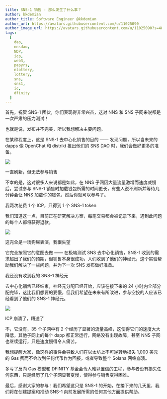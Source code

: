 ```yaml
---
title: SNS-1 销售 - 那么发生了什么事？
author: kkdemian
author_title: Software Engineer @kkdemian
author_url: https://avatars.githubusercontent.com/u/11025090
author_image_url: https://avatars.githubusercontent.com/u/11025090?s=48&v=4
tags:
  [
    dao,
    nnsdao,
    NDP,
    icp,
    web3,
    papyrs,
    nlottery,
    lottery,
    sns,
    sns1,
    ic,
    dfinity
  ]
---
```


首先，祝贺 SNS-1 团伙，你们表现得非常兴奋，这对 NNS 和 SNS 子网来说都是一次严肃的压力测试！

也就是说，发布并不完美，所以我想解决主要问题。

在某种程度上，这是 SNS-1 去中心化销售的目的 —— 发现问题，所以当未来的 dapps 像 OpenChat 和 distrikt 推出他们的 SNS DAO 时，我们会做好更多的准备。

![](https://mmbiz.qpic.cn/mmbiz_jpg/JUK5MT24wzNs0iaicSYR4m8e30mFBeXEbJKaHKNDRPdnMe2Xf9vcaaiayMv3QClKicOkmQ6q6qibZXaOYQlaTvjHQhg/640?wx_fmt=jpeg&wxfrom=5&wx_lazy=1&wx_co=1)

一直刷新，但无法参与销售

不幸的是，这对很多人来说都是如此，在 NNS 子网因大量流量激增而速度减慢后，尝试参与 SNS-1 销售时加载钱包所需的时间更长，有些人说不刷新并等待几分钟会让 NNS 加载你的钱包，然后你就可以参与了。

我两次花费 1 个 ICP，只得到 1 个 SNS-1 token

我们知道这一点，目前正在研究解决方案，每笔交易都会被记录下来，遇到此问题的每个人都将获得退款。

![](https://mmbiz.qpic.cn/mmbiz_jpg/JUK5MT24wzNs0iaicSYR4m8e30mFBeXEbJSgiajauFoc5TEX1d5ZR9fOGFVraEyF72Xz6hwqkZeqiawl26FnSWb2Ig/640?wx_fmt=jpeg&wxfrom=5&wx_lazy=1&wx_co=1)

这完全是一场狗屎表演，我很失望

它完全按照它的意图去做 —— 在极端测试 SNS 去中心化销售，SNS-1 收到的需求超出了我们的预期，但销售本身很成功，人们收到了他们的神经元，这个实验帮助我们解决了一些问题，并为下一次 SNS 发布做好准备。

我还没有收到我的 SNS-1 神经元

去中心化销售已经结束，神经元分配已经开始，应该在接下来的 24 小时内全部分配完毕，这比我们想要的要慢，但我们希望在未来有所改进，参与空投的人应该已经看到了他们的 SNS-1 神经元。

![](https://mmbiz.qpic.cn/mmbiz_jpg/JUK5MT24wzNs0iaicSYR4m8e30mFBeXEbJ8UTRqficLB7QW42jWWWg2FOxJ8XqOog523XLsWdwof4iarAp6cvDXPbQ/640?wx_fmt=jpeg&wxfrom=5&wx_lazy=1&wx_co=1)

ICP 崩溃了，糟透了

不，它没有，35 个子网中有 2 个经历了显著的流量高峰，这使得它们的速度大大降低，其他子网上的每个 dapp 都正常运行，网络没有出现故障，甚至 NNS 子网也继续运行，只是速度慢得令人痛苦。

我想提醒大家，像这样的事件会导致人们在以太坊上不可逆转地损失 1,000 美元的 Gas 费而不会收到任何代币作为回报，或者导致整个 Solana 网络崩溃。

多亏了反向 Gas 模型和 DFINITY 基金会令人难以置信的工程，参与者没有损失任何东西，只是经历了几个子网显著变慢，使得参与销售变得困难。

最后，感谢大家的参与！我们希望这只是 SNS-1 的开始，在接下来的几天里，我们将在创建提案和推动 SNS-1 向前发展所需的任何其他方面提供帮助。
